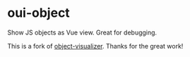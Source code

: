 # oui-object

Show JS objects as Vue view. Great for debugging.

This is a fork of [object-visualizer](https://github.com/iendeavor/object-visualizer). Thanks for the great work!
